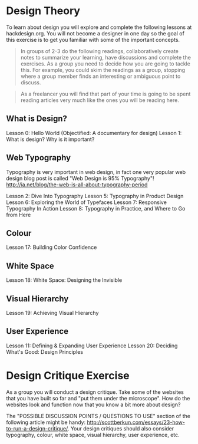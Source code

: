 # Design Theory

To learn about design you will explore and complete the following lessons at hackdesign.org. You will not become a designer in one day so the goal of this exercise is to get you familiar with some of the important concepts.

> In groups of 2-3 do the following readings, collaboratively create notes to summarize your learning, have discussions and complete the exercises.  As a group you need to decide how you are going to tackle this. For example, you could skim the readings as a group, stopping where a group member finds an interesting or ambiguous point to discuss.

> As a freelancer you will find that part of your time is going to be spent reading articles very much like the ones you will be reading here.

## What is Design?
Lesson 0: Hello World (Objectified: A documentary for design)
Lesson 1: What is design? Why is it important?

## Web Typography
Typography is very important in web design, in fact one very popular web design blog post is called "Web Design is 95% Typography"!
http://ia.net/blog/the-web-is-all-about-typography-period

Lesson 2: Dive Into Typography
Lesson 5: Typography in Product Design
Lesson 6: Exploring the World of Typefaces
Lesson 7: Responsive Typography In Action
Lesson 8: Typography in Practice, and Where to Go from Here

## Colour
Lesson 17: Building Color Confidence

## White Space
Lesson 18: White Space: Designing the Invisible

## Visual Hierarchy
Lesson 19: Achieving Visual Hierarchy

## User Experience
Lesson 11: Defining & Expanding User Experience
Lesson 20: Deciding What's Good: Design Principles


# Design Critique Exercise

As a group you will conduct a design critique. Take some of the websites that you have built so far and "put them under the microscope". How do the websites look and function now that you know a bit more about design?

The "POSSIBLE DISCUSSION POINTS / QUESTIONS TO USE" section of the following article might be handy: http://scottberkun.com/essays/23-how-to-run-a-design-critique/. Your design critiques should also consider typography, colour, white space, visual hierarchy, user experience, etc.